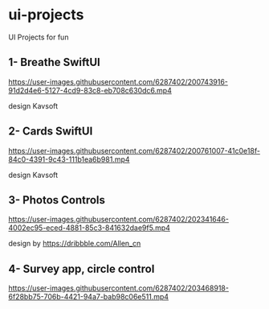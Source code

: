 # ui-projects
UI Projects for fun

## 1- Breathe SwiftUI

https://user-images.githubusercontent.com/6287402/200743916-91d2d4e6-5127-4cd9-83c8-eb708c630dc6.mp4

design Kavsoft

## 2- Cards SwiftUI

https://user-images.githubusercontent.com/6287402/200761007-41c0e18f-84c0-4391-9c43-111b1ea6b981.mp4

design Kavsoft

## 3- Photos Controls

https://user-images.githubusercontent.com/6287402/202341646-4002ec95-eced-4881-85c3-841632dae9f5.mp4

design by https://dribbble.com/Allen_cn


## 4- Survey app, circle control

https://user-images.githubusercontent.com/6287402/203468918-6f28bb75-706b-4421-94a7-bab98c06e511.mp4

